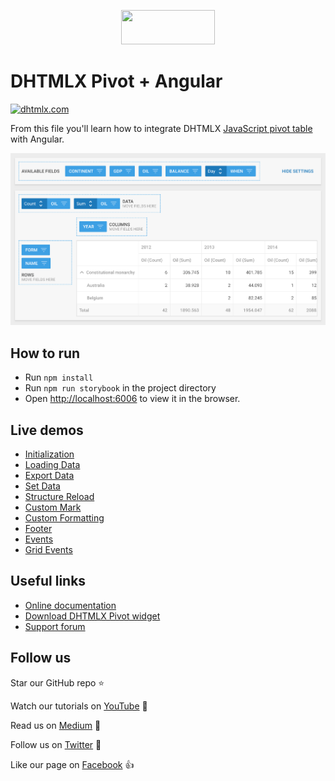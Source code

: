 <p align="center">
	<a href="https://dhtmlx.github.io/angular-pivot-demo/?path=/story/pivot--initialization">
    <img src="https://dhtmlx.github.io/angular-suite-demo/assets/logo.svg" width="150" height="55">
  </a>
</p>


# DHTMLX Pivot + Angular

[![dhtmlx.com](https://img.shields.io/badge/made%20by-DHTMLX-blue)](https://dhtmlx.com/)

From this file you'll learn how to integrate DHTMLX [JavaScript pivot table](https://dhtmlx.com/docs/products/dhtmlxPivot/) with Angular. 

[![dhx-pivot](https://raw.githubusercontent.com/plazarev/media/master/dhx-pivot.png)](https://dhtmlx.github.io/angular-pivot-demo/?path=/story/pivot--initialization)

## How to run
- Run `npm install`
- Run `npm run storybook` in the project directory
- Open [http://localhost:6006](http://localhost:6006) to view it in the browser.

## Live demos

- [Initialization](https://dhtmlx.github.io/angular-pivot-demo/?path=/story/pivot--initialization)
- [Loading Data](https://dhtmlx.github.io/angular-pivot-demo/?path=/story/pivot--loading-data)
- [Export Data](https://dhtmlx.github.io/angular-pivot-demo/?path=/story/pivot--export-data)
- [Set Data](https://dhtmlx.github.io/angular-pivot-demo/?path=/story/pivot--set-data)
- [Structure Reload](https://dhtmlx.github.io/angular-pivot-demo/?path=/story/pivot--structure-reload)
- [Custom Mark](https://dhtmlx.github.io/angular-pivot-demo/?path=/story/pivot--custom-mark)
- [Custom Formatting](https://dhtmlx.github.io/angular-pivot-demo/?path=/story/pivot--custom-formatting)
- [Footer](https://dhtmlx.github.io/angular-pivot-demo/?path=/story/pivot--footer)
- [Events](https://dhtmlx.github.io/angular-pivot-demo/?path=/story/pivot--events)
- [Grid Events](https://dhtmlx.github.io/angular-pivot-demo/?path=/story/pivot--grid-events)

## Useful links

- [Online  documentation](https://docs.dhtmlx.com/pivot/index.html)
- [Download DHTMLX Pivot widget](https://dhtmlx.com/docs/products/dhtmlxPivot/download.shtml)
- [Support forum](https://forum.dhtmlx.com/c/widgets/pivot)

## Follow us

Star our GitHub repo :star:

Watch our tutorials on [YouTube](https://www.youtube.com/user/dhtmlx/videos) :eyes:

Read us on [Medium](https://medium.com/@dhtmlx) :newspaper:

Follow us on [Twitter](https://twitter.com/dhtmlx) :feet:

Like our page on [Facebook](https://www.facebook.com/dhtmlx/) :thumbsup:
